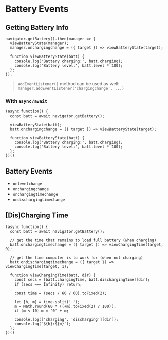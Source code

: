 # Battery Events

## Getting Battery Info

```
navigator.getBattery().then(manager => {
  viewBatteryState(manager);
  manager.onchargingchange = ({ target }) => viewBatteryState(target);

  function viewBatteryState(batt) {
    console.log('Battery charging:', batt.charging);
    console.log('Battery level:', batt.level * 100);
  };
});
```

> `addEventListener()` method can be used as well:  `manager.addEventListener('chargingchange', ...)`

### With `async/await`

```
(async function() {
  const batt = await navigator.getBattery();

  viewBatteryState(batt);
  batt.onchargingchange = ({ target }) => viewBatteryState(target);

  function viewBatteryState(batt) {
    console.log('Battery charging:', batt.charging);
    console.log('Battery level:', batt.level * 100);
  };
})()
```

## Battery Events

* `onlevelchange`
* `onchargingchange`
* `onchargingtimechange`
* `ondischargingtimechange`

## [Dis]Charging Time

```
(async function() {
  const batt = await navigator.getBattery();

  // get the time that remains to load full battery (when charging)
  batt.onchargingtimechange = ({ target }) => viewChargingTime(target, 0);

  // get the time computer is to work for (when not charging)
  batt.ondischargingtimechange = ({ target }) => viewChargingTime(target, 1);

  function viewChargingTime(batt, dir) {
    const secs = [batt.chargingTime, batt.dischargingTime][dir];
    if (secs === Infinity) return;

    const time = (secs / 60 / 60).toFixed(2);

    let [h, m] = time.split('.');
    m = Math.round(60 * ((+m).toFixed(2) / 100));
    if (m < 10) m = '0' + m;

    console.log(['charging', 'discharging'][dir]);
    console.log(`${h}:${m}`);
  };
})()
```